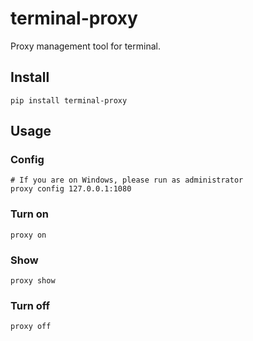 # terminal-proxy
Proxy management tool for terminal.

## Install
```plain
pip install terminal-proxy
```

## Usage
### Config
```plain
# If you are on Windows, please run as administrator
proxy config 127.0.0.1:1080
```

### Turn on
```plain
proxy on
```

### Show
```plain
proxy show
```

### Turn off
```plain
proxy off
```
